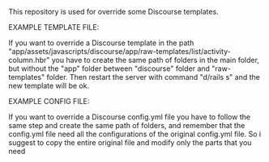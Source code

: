 This repository is used for override some Discourse templates.

EXAMPLE TEMPLATE FILE:

If you want to override a Discourse template in the path "app/assets/javascripts/discourse/app/raw-templates/list/activity-column.hbr" you have to create the same path of folders in the main folder, but without the "app" folder between "discourse" folder and "raw-templates" folder. Then restart the server with command "d/rails s" and the new template will be ok.

EXAMPLE CONFIG FILE:

If you want to override a Discourse config.yml file you have to follow the same step and create the same path of folders, and remember that the config.yml file need all the configurations of the original config.yml file. So i suggest to copy the entire original file and modify only the parts that you need
